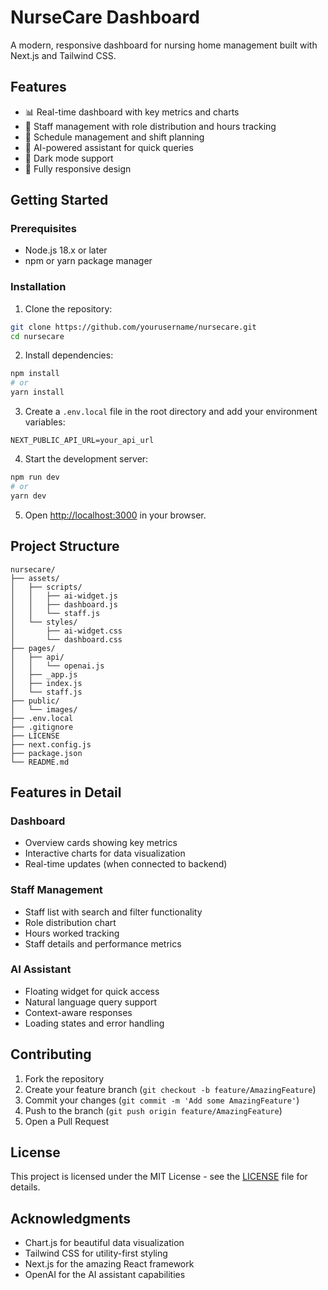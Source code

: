 # NurseCare Dashboard

A modern, responsive dashboard for nursing home management built with Next.js and Tailwind CSS.

## Features

- 📊 Real-time dashboard with key metrics and charts
- 👥 Staff management with role distribution and hours tracking
- 📅 Schedule management and shift planning
- 💬 AI-powered assistant for quick queries
- 🌙 Dark mode support
- 📱 Fully responsive design

## Getting Started

### Prerequisites

- Node.js 18.x or later
- npm or yarn package manager

### Installation

1. Clone the repository:
```bash
git clone https://github.com/yourusername/nursecare.git
cd nursecare
```

2. Install dependencies:
```bash
npm install
# or
yarn install
```

3. Create a `.env.local` file in the root directory and add your environment variables:
```env
NEXT_PUBLIC_API_URL=your_api_url
```

4. Start the development server:
```bash
npm run dev
# or
yarn dev
```

5. Open [http://localhost:3000](http://localhost:3000) in your browser.

## Project Structure

```
nursecare/
├── assets/
│   ├── scripts/
│   │   ├── ai-widget.js
│   │   ├── dashboard.js
│   │   └── staff.js
│   └── styles/
│       ├── ai-widget.css
│       └── dashboard.css
├── pages/
│   ├── api/
│   │   └── openai.js
│   ├── _app.js
│   ├── index.js
│   └── staff.js
├── public/
│   └── images/
├── .env.local
├── .gitignore
├── LICENSE
├── next.config.js
├── package.json
└── README.md
```

## Features in Detail

### Dashboard
- Overview cards showing key metrics
- Interactive charts for data visualization
- Real-time updates (when connected to backend)

### Staff Management
- Staff list with search and filter functionality
- Role distribution chart
- Hours worked tracking
- Staff details and performance metrics

### AI Assistant
- Floating widget for quick access
- Natural language query support
- Context-aware responses
- Loading states and error handling

## Contributing

1. Fork the repository
2. Create your feature branch (`git checkout -b feature/AmazingFeature`)
3. Commit your changes (`git commit -m 'Add some AmazingFeature'`)
4. Push to the branch (`git push origin feature/AmazingFeature`)
5. Open a Pull Request

## License

This project is licensed under the MIT License - see the [LICENSE](LICENSE) file for details.

## Acknowledgments

- Chart.js for beautiful data visualization
- Tailwind CSS for utility-first styling
- Next.js for the amazing React framework
- OpenAI for the AI assistant capabilities 
